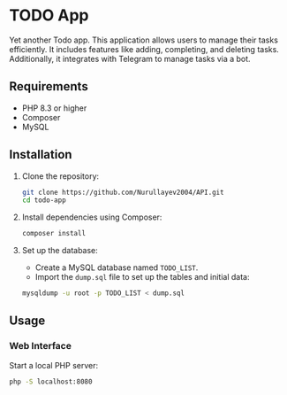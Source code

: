 # TODO App

Yet another Todo app. This application allows users to manage their tasks efficiently. It includes features like adding, completing, and deleting tasks. Additionally, it integrates with Telegram to manage tasks via a bot.

## Requirements

- PHP 8.3 or higher
- Composer
- MySQL

## Installation

1. Clone the repository:

    ```sh
    git clone https://github.com/Nurullayev2004/API.git
    cd todo-app
    ```

2. Install dependencies using Composer:

    ```sh
    composer install
    ```

3. Set up the database:

    - Create a MySQL database named `TODO_LIST`.
    - Import the `dump.sql` file to set up the tables and initial data:

    ```sh
    mysqldump -u root -p TODO_LIST < dump.sql
    ```

## Usage

### Web Interface

Start a local PHP server:

```sh
php -S localhost:8080
